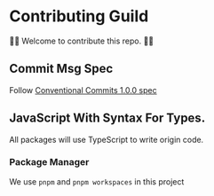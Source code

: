 # Contributing Guild

👏👏 Welcome to contribute this repo. 👏👏

## Commit Msg Spec

Follow [Conventional Commits 1.0.0 spec](https://www.conventionalcommits.org/en/v1.0.0/)

## JavaScript With Syntax For Types.

All packages will use TypeScript to write origin code.

### Package Manager

We use `pnpm` and `pnpm workspaces` in this project
